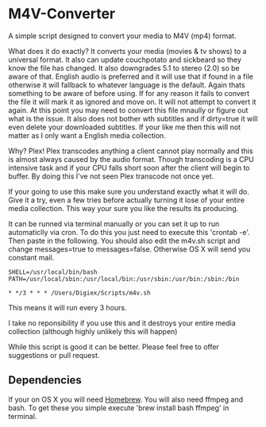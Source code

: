 M4V-Converter
=============

A simple script designed to convert your media to M4V (mp4) format.

What does it do exactly? It converts your media (movies & tv shows) to a universal format. It also can update couchpotato and sickbeard so they know the file has changed. It also downgrades 5.1 to stereo (2.0) so be aware of that. English audio is preferred and it will use that if found in a file otherwise it will fallback to whatever language is the default. Again thats something to be aware of before using. If for any reason it fails to convert the file it will mark it as ignored and move on. It will not attempt to convert it again. At this point you may need to convert this file mnaully or figure out what is the issue. It also does not bother wth subtitles and if dirty=true it will even delete your downloaded subtitles. If your like me then this will not matter as I only want a English media collection.

Why? Plex! Plex transcodes anything a client cannot play normally and this is almost always caused by the audio format. Though transcoding is a CPU intensive task and if your CPU falls short soon after the client will begin to buffer. By doing this I've not seen Plex transcode not once yet.

If your going to use this make sure you understand exactly what it will do. Give it a try, even a few tries before actually turning it lose of your entire media collection. This way your sure you like the results its producing.

It can be runned via terminal manually or you can set it up to run automaticlly via cron. To do this you just need to execute this 'crontab -e'. Then paste in the following. You should also edit the m4v.sh script and change messages=true to messages=false. Otherwise OS X will send you constant mail.

	SHELL=/usr/local/bin/bash
	PATH=/usr/local/sbin:/usr/local/bin:/usr/sbin:/usr/bin:/sbin:/bin

	* */3 * * * /Users/Digiex/Scripts/m4v.sh

This means it will run every 3 hours.

I take no reponsibility if you use this and it destroys your entire media collection (although highly unlikely this will happen)

While this script is good it can be better. Please feel free to offer suggestions or pull request.

Dependencies
------------

If your on OS X you will need [Homebrew](http://brew.sh). You will also need ffmpeg and bash. To get these you simple execute 'brew install bash ffmpeg' in terminal.